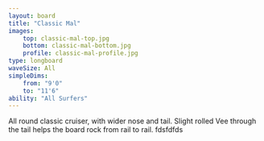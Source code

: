 ```yaml
---
layout: board
title: "Classic Mal"
images:
    top: classic-mal-top.jpg
    bottom: classic-mal-bottom.jpg
    profile: classic-mal-profile.jpg
type: longboard
waveSize: All
simpleDims:
    from: "9'0"
    to: "11'6"
ability: "All Surfers"
---
```

All round classic cruiser, with wider nose and tail. Slight rolled Vee through the tail helps the board rock from rail to rail. fdsfdfds